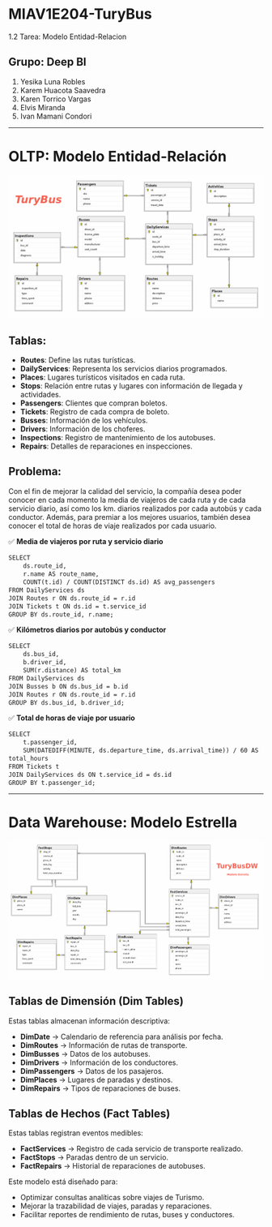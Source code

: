 # MIAV1E204-TuryBus
1.2 Tarea: Modelo Entidad-Relacion
## Grupo: Deep BI
1. Yesika Luna Robles
2. Karem Huacota Saavedra
3. Karen Torrico Vargas
4. Elvis Miranda
5. Ivan Mamani Condori

---
# OLTP: Modelo Entidad-Relación

![alt text](<TuryBusOLTP/TuryBusOLTP-Modelo E-R.png>)

## Tablas:

- **Routes**: Define las rutas turísticas.
- **DailyServices**: Representa los servicios diarios programados.
- **Places**: Lugares turísticos visitados en cada ruta.
- **Stops**: Relación entre rutas y lugares con información de llegada y actividades.
- **Passengers**: Clientes que compran boletos.
- **Tickets**: Registro de cada compra de boleto.
- **Busses**: Información de los vehículos.
- **Drivers**: Información de los choferes.
- **Inspections**: Registro de mantenimiento de los autobuses.
- **Repairs**: Detalles de reparaciones en inspecciones.

## Problema:
Con el fin de mejorar la calidad del servicio, la compañía desea poder conocer en cada momento la media de viajeros de cada ruta y de cada servicio diario, así como los km. diarios realizados por cada autobús y cada conductor.
Además, para premiar a los mejores usuarios, también desea conocer el total de horas de viaje realizados por cada usuario.

✅ **Media de viajeros por ruta y servicio diario**
```
SELECT 
    ds.route_id,
    r.name AS route_name,
    COUNT(t.id) / COUNT(DISTINCT ds.id) AS avg_passengers
FROM DailyServices ds
JOIN Routes r ON ds.route_id = r.id
JOIN Tickets t ON ds.id = t.service_id
GROUP BY ds.route_id, r.name;
```
✅ **Kilómetros diarios por autobús y conductor**
```
SELECT 
    ds.bus_id,
    b.driver_id,
    SUM(r.distance) AS total_km
FROM DailyServices ds
JOIN Busses b ON ds.bus_id = b.id
JOIN Routes r ON ds.route_id = r.id
GROUP BY ds.bus_id, b.driver_id;
```
✅ **Total de horas de viaje por usuario**
```
SELECT 
    t.passenger_id,
    SUM(DATEDIFF(MINUTE, ds.departure_time, ds.arrival_time)) / 60 AS total_hours
FROM Tickets t
JOIN DailyServices ds ON t.service_id = ds.id
GROUP BY t.passenger_id;
```
---
# Data Warehouse: Modelo Estrella
![alt text](<TuryBusDW/TuryBusDW-Modelo Estrella.png>)

## Tablas de Dimensión (Dim Tables)

Estas tablas almacenan información descriptiva:

- **DimDate** → Calendario de referencia para análisis por fecha.
- **DimRoutes** → Información de rutas de transporte.
- **DimBusses** → Datos de los autobuses.
- **DimDrivers** → Información de los conductores.
- **DimPassengers** → Datos de los pasajeros.
- **DimPlaces** → Lugares de paradas y destinos.
- **DimRepairs** → Tipos de reparaciones de buses.

## Tablas de Hechos (Fact Tables)

Estas tablas registran eventos medibles:

- **FactServices** → Registro de cada servicio de transporte realizado.
- **FactStops** → Paradas dentro de un servicio.
- **FactRepairs** → Historial de reparaciones de autobuses.

Este modelo está diseñado para:
- Optimizar consultas analíticas sobre viajes de Turismo.
- Mejorar la trazabilidad de viajes, paradas y reparaciones.
- Facilitar reportes de rendimiento de rutas, buses y conductores.
